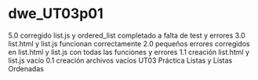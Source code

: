 # dwe_UT03p01
5.0 corregido list.js y ordered_list completado a falta de test y errores
3.0 list.html y list.js funcionan correctamente
2.0 pequeños errores corregidos en list.html y list.js con todas las funciones y errores
1.1 creación list.html y list.js vacío
0.1 creación archivos vacíos
UT03 Práctica Listas y Listas Ordenadas
